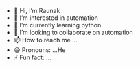 - 👋 Hi, I’m Raunak
- 👀 I’m interested in automation
- 🌱 I’m currently learning python
- 💞️ I’m looking to collaborate on automation
- 📫 How to reach me ...
- 😄 Pronouns: ...He
- ⚡ Fun fact: ...

<!---
Raun1979/Raun1979 is a ✨ special ✨ repository because its `README.md` (this file) appears on your GitHub profile.
You can click the Preview link to take a look at your changes.
--->

